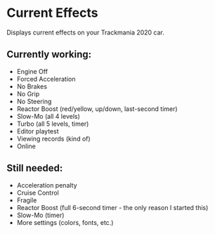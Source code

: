 # Current Effects
Displays current effects on your Trackmania 2020 car.

## Currently working:
- Engine Off
- Forced Acceleration
- No Brakes
- No Grip
- No Steering
- Reactor Boost (red/yellow, up/down, last-second timer)
- Slow-Mo (all 4 levels)
- Turbo (all 5 levels, timer)
- Editor playtest
- Viewing records (kind of)
- Online

## Still needed:
- Acceleration penalty
- Cruise Control
- Fragile
- Reactor Boost (full 6-second timer - the only reason I started this)
- Slow-Mo (timer)
- More settings (colors, fonts, etc.)